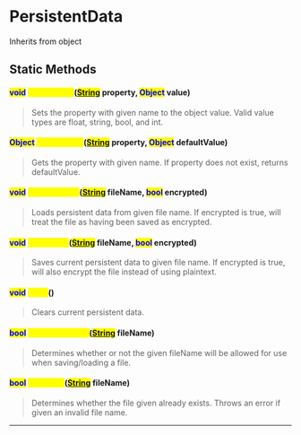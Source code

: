 # PersistentData
Inherits from object
## Static Methods
#### <mark style="color:blue;">void</mark> <mark style="color:yellow;">SetProperty</mark>(<mark style="color:blue;">[String](../static/String.md)</mark> property, <mark style="color:blue;">Object</mark> value)
> Sets the property with given name to the object value. Valid value types are float, string, bool, and int.

#### <mark style="color:blue;">Object</mark> <mark style="color:yellow;">GetProperty</mark>(<mark style="color:blue;">[String](../static/String.md)</mark> property, <mark style="color:blue;">Object</mark> defaultValue)
> Gets the property with given name. If property does not exist, returns defaultValue.

#### <mark style="color:blue;">void</mark> <mark style="color:yellow;">LoadFromFile</mark>(<mark style="color:blue;">[String](../static/String.md)</mark> fileName, <mark style="color:blue;">bool</mark> encrypted)
> Loads persistent data from given file name. If encrypted is true, will treat the file as having been saved as encrypted.

#### <mark style="color:blue;">void</mark> <mark style="color:yellow;">SaveToFile</mark>(<mark style="color:blue;">[String](../static/String.md)</mark> fileName, <mark style="color:blue;">bool</mark> encrypted)
> Saves current persistent data to given file name. If encrypted is true, will also encrypt the file instead of using plaintext.

#### <mark style="color:blue;">void</mark> <mark style="color:yellow;">Clear</mark>()
> Clears current persistent data.

#### <mark style="color:blue;">bool</mark> <mark style="color:yellow;">IsValidFileName</mark>(<mark style="color:blue;">[String](../static/String.md)</mark> fileName)
> Determines whether or not the given fileName will be allowed for use when saving/loading a file.

#### <mark style="color:blue;">bool</mark> <mark style="color:yellow;">FileExists</mark>(<mark style="color:blue;">[String](../static/String.md)</mark> fileName)
> Determines whether the file given already exists. Throws an error if given an invalid file name.


---


